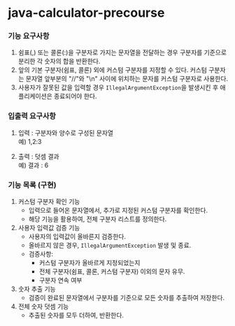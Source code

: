 # java-calculator-precourse

### 기능 요구사항
1. 쉼표(,) 또는 콜론(:)을 구분자로 가지는 문자열을 전달하는 경우 구분자를 기준으로 분리한 각 숫자의 합을 반환한다.
2. 앞의 기본 구분자(쉼표, 콜론) 외에 커스텀 구분자를 지정할 수 있다. 커스텀 구분자는 문자열 앞부분의 "//"와 "\n" 사이에 위치하는 문자를 커스텀 구분자로 사용한다.
3. 사용자가 잘못된 값을 입력할 경우 `IllegalArgumentException`을 발생시킨 후 애플리케이션은 종료되어야 한다.

### 입출력 요구사항
1. 입력 : 구분자와 양수로 구성된 문자열  
   예) 1,2:3 


2. 출력 : 덧셈 결과  
   예) 결과 : 6

### 기능 목록 (구현)
1. 커스텀 구분자 확인 기능  
   - 입력으로 들어온 문자열에서, 추가로 지정된 커스텀 구분자를 확인한다.  
   - 해당 기능을 활용하여, 전체 구분자 리스트를 정의한다.
2. 사용자 입력값 검증 기능  
   - 사용자의 입력값이 올바른지 검증한다.
   - 올바르지 않은 경우, `IllegalArgumentException` 발생 및 종료.
   - 검증사항:
     - 커스텀 구분자가 올바르게 지정되었는지
     - 전체 구분자(쉼표, 콜론, 커스텀 구분자) 이외의 문자 유무.
     - 구분자 연속 여부
3. 숫자 추출 기능
   - 검증이 완료된 문자열에서 구분자를 기준으로 모든 숫자를 추출하여 저장한다.
4. 전체 숫자 덧셈 기능
   - 추출된 숫자를 모두 더하여, 반환한다.

